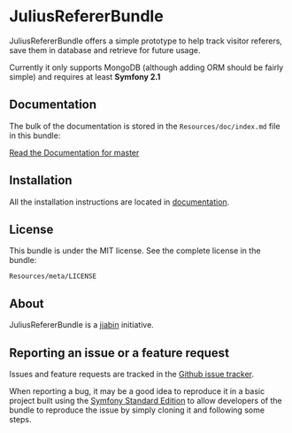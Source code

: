 # JuliusRefererBundle

JuliusRefererBundle offers a simple prototype to help track visitor referers, save them in database and retrieve for future usage.

Currently it only supports MongoDB (although adding ORM should be fairly simple) and requires at least **Symfony 2.1**

## Documentation

The bulk of the documentation is stored in the `Resources/doc/index.md` file in this bundle:

[Read the Documentation for master](https://github.com/jiabin/JuliusRefererBundle/blob/master/Resources/doc/index.md)

## Installation

All the installation instructions are located in [documentation](https://github.com/jiabin/JuliusRefererBundle/blob/master/Resources/doc/index.md).

## License

This bundle is under the MIT license. See the complete license in the bundle:
```
Resources/meta/LICENSE
```

## About

JuliusRefererBundle is a [jiabin](http://jiabin.net) initiative.

## Reporting an issue or a feature request

Issues and feature requests are tracked in the [Github issue tracker](https://github.com/jiabin/JuliusRefererBundle/issues).

When reporting a bug, it may be a good idea to reproduce it in a basic project built using the [Symfony Standard Edition](https://github.com/symfony/symfony-standard) to allow developers of the bundle to reproduce the issue by simply cloning it and following some steps.